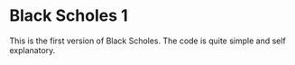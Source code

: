 # Black Scholes 1

This is the first version of Black Scholes. The code is quite simple and self explanatory.
